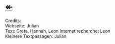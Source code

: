 # [↞](https://gottesdienst-reformierung.tk)     
Credits:     
Webseite: Julian   
Text: Greta, Hannah, Leon
Internet recherche: Leon   
Kleinere Textpassagen: Julian 
